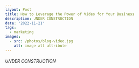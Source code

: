 ```yaml
---
layout: Post
title: How to Leverage the Power of Video for Your Business
description: UNDER CONSTRUCTION
date: '2022-11-21'
tags:
  - marketing
images:
  - src: /photos/blog-video.jpg
    alt: image alt attribute
---
```


 ###### UNDER CONSTRUCTION